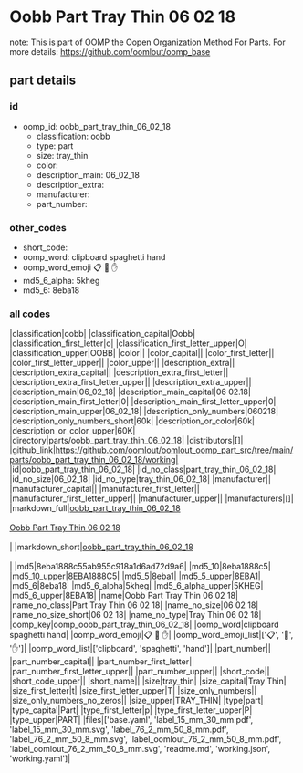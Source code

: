 # Oobb Part Tray Thin 06 02 18  

note: This is part of OOMP the Oopen Organization Method For Parts. For more details: https://github.com/oomlout/oomp_base

##  part details





### id
* oomp_id: oobb_part_tray_thin_06_02_18
  * classification: oobb
  * type: part
  * size: tray_thin
  * color: 
  * description_main: 06_02_18
  * description_extra: 
  * manufacturer: 
  * part_number: 

### other_codes
* short_code: 
* oomp_word: clipboard spaghetti hand
* oomp_word_emoji :clipboard: :spaghetti: :hand:
* md5_6_alpha: 5kheg
* md5_6: 8eba18

### all codes 
|classification|oobb|
|classification_capital|Oobb|
|classification_first_letter|o|
|classification_first_letter_upper|O|
|classification_upper|OOBB|
|color||
|color_capital||
|color_first_letter||
|color_first_letter_upper||
|color_upper||
|description_extra||
|description_extra_capital||
|description_extra_first_letter||
|description_extra_first_letter_upper||
|description_extra_upper||
|description_main|06_02_18|
|description_main_capital|06 02.18|
|description_main_first_letter|0|
|description_main_first_letter_upper|0|
|description_main_upper|06_02_18|
|description_only_numbers|060218|
|description_only_numbers_short|60k|
|description_or_color|60k|
|description_or_color_upper|60K|
|directory|parts/oobb_part_tray_thin_06_02_18|
|distributors|[]|
|github_link|https://github.com/oomlout/oomlout_oomp_part_src/tree/main/parts/oobb_part_tray_thin_06_02_18/working|
|id|oobb_part_tray_thin_06_02_18|
|id_no_class|part_tray_thin_06_02_18|
|id_no_size|06_02_18|
|id_no_type|tray_thin_06_02_18|
|manufacturer||
|manufacturer_capital||
|manufacturer_first_letter||
|manufacturer_first_letter_upper||
|manufacturer_upper||
|manufacturers|[]|
|markdown_full|[oobb_part_tray_thin_06_02_18](https://github.com/oomlout/oomlout_oomp_part_src/tree/main/parts/oobb_part_tray_thin_06_02_18/working)<br>[](https://github.com/oomlout/oomlout_oomp_part_src/tree/main/parts/oobb_part_tray_thin_06_02_18/working)<br>[Oobb Part Tray Thin 06 02 18](https://github.com/oomlout/oomlout_oomp_part_src/tree/main/parts/oobb_part_tray_thin_06_02_18/working)<br><br>|
|markdown_short|[oobb_part_tray_thin_06_02_18](https://github.com/oomlout/oomlout_oomp_part_src/tree/main/parts/oobb_part_tray_thin_06_02_18/working)<br><br>|
|md5|8eba1888c55ab955c918a1d6ad72d9a6|
|md5_10|8eba1888c5|
|md5_10_upper|8EBA1888C5|
|md5_5|8eba1|
|md5_5_upper|8EBA1|
|md5_6|8eba18|
|md5_6_alpha|5kheg|
|md5_6_alpha_upper|5KHEG|
|md5_6_upper|8EBA18|
|name|Oobb Part Tray Thin 06 02 18|
|name_no_class|Part Tray Thin 06 02 18|
|name_no_size|06 02 18|
|name_no_size_short|06 02 18|
|name_no_type|Tray Thin 06 02 18|
|oomp_key|oomp_oobb_part_tray_thin_06_02_18|
|oomp_word|clipboard spaghetti hand|
|oomp_word_emoji|:clipboard: :spaghetti: :hand:|
|oomp_word_emoji_list|[':clipboard:', ':spaghetti:', ':hand:']|
|oomp_word_list|['clipboard', 'spaghetti', 'hand']|
|part_number||
|part_number_capital||
|part_number_first_letter||
|part_number_first_letter_upper||
|part_number_upper||
|short_code||
|short_code_upper||
|short_name||
|size|tray_thin|
|size_capital|Tray Thin|
|size_first_letter|t|
|size_first_letter_upper|T|
|size_only_numbers||
|size_only_numbers_no_zeros||
|size_upper|TRAY_THIN|
|type|part|
|type_capital|Part|
|type_first_letter|p|
|type_first_letter_upper|P|
|type_upper|PART|
|files|['base.yaml', 'label_15_mm_30_mm.pdf', 'label_15_mm_30_mm.svg', 'label_76_2_mm_50_8_mm.pdf', 'label_76_2_mm_50_8_mm.svg', 'label_oomlout_76_2_mm_50_8_mm.pdf', 'label_oomlout_76_2_mm_50_8_mm.svg', 'readme.md', 'working.json', 'working.yaml']|
